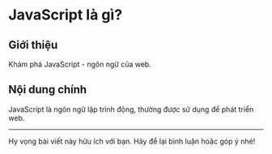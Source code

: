 
# JavaScript là gì?

## Giới thiệu
Khám phá JavaScript - ngôn ngữ của web.

## Nội dung chính
JavaScript là ngôn ngữ lập trình động, thường được sử dụng để phát triển web.

---

Hy vọng bài viết này hữu ích với bạn. Hãy để lại bình luận hoặc góp ý nhé!
